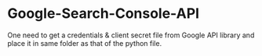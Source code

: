 # Google-Search-Console-API
One need to get a credentials & client secret file from Google API library and place it in same folder as that of the python file.
